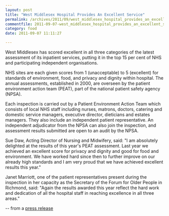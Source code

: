 ```yaml
---
layout: post
title: "West Middlesex Hospital Provides An Excellent Service"
permalink: /archives/2011/09/west_middlesex_hospital_provides_an_excellent_serv.html
commentfile: 2011-09-07-west_middlesex_hospital_provides_an_excellent_serv
category: food
date: 2011-09-07 11:11:27

---
```


West Middlesex has scored excellent in all three categories of the latest assessment of its inpatient services, putting it in the top 15 per cent of NHS and participating independent organisations.

NHS sites are each given scores from 1 (unacceptable) to 5 (excellent) for standards of environment, food, and privacy and dignity within hospital. The annual assessments, established in 2000, are overseen by the patient environment action team (PEAT), part of the national patient safety agency (NPSA).

Each inspection is carried out by a Patient Environment Action Team which consists of local NHS staff including nurses, matrons, doctors, catering and domestic service managers, executive director, dieticians and estates managers. They also include an independent patient representative. An independent adjudicator from the NPSA can also join the inspection, and assessment results submitted are open to an audit by the NPSA.

Sue Daw, Acting Director of Nursing and Midwifery, said: "I am absolutely delighted at the results of this year's PEAT assessment. Last year we achieved an excellent score for privacy and dignity and good for food and environment. We have worked hard since then to further improve on our already high standards and I am very proud that we have achieved excellent results this year."

Janet Marriott, one of the patient representatives present during the inspection in her capacity as the Secretary of the Forum for Older People in Richmond, said: "Again the results awarded this year reflect the hard work and dedication of all the hospital staff in reaching excellence in all three areas."

-- from a [press release](http://www.west-middlesex-hospital.nhs.uk/media-centre/press-releases/hospital-provides-an-excellent-service-across-the-board/)
